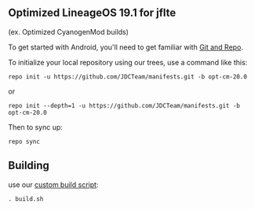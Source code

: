 
Optimized LineageOS 19.1 for jflte
---------------
(ex. Optimized CyanogenMod builds)

To get started with Android, you'll need to get
familiar with [Git and Repo](http://source.android.com/source/using-repo.html).

To initialize your local repository using our trees, use a command like this:

    repo init -u https://github.com/JDCTeam/manifests.git -b opt-cm-20.0

or

    repo init --depth=1 -u https://github.com/JDCTeam/manifests.git -b opt-cm-20.0

Then to sync up:

    repo sync

Building
---------------


use our [custom build script](https://github.com/JDCTeam/android_vendor_jdc/blob/opt-cm-20.0/build.sh):

    . build.sh

